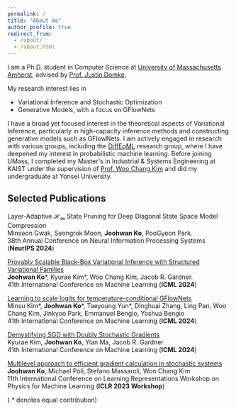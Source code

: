 ```yaml
---
permalink: /
title: "About me"
author_profile: true
redirect_from: 
  - /about/
  - /about.html
---
```


I am a Ph.D. student in Computer Science at [University of Massachusetts Amherst](https://www.cics.umass.edu/), advised by [Prof. Justin Domke](https://www.cics.umass.edu/faculty/directory/domke-justin). 

My research interest lies in 
- Variational Inference and Stochastic Optimization
- Generative Models, with a focus on GFlowNets

I have a broad yet focused interest in the theoretical aspects of Variational Inference, particularly in high-capacity inference methods and constructing generative models such as GFlowNets. I am actively engaged in research with various groups, including the [DiffEqML](https://github.com/DiffEqML) research group, where I have deepened my interest in probabilistic machine learning. Before joining UMass, I completed my Master's in Industrial & Systems Engineering at KAIST under the supervision of [Prof. Woo Chang Kim](https://felab.kaist.ac.kr/team.html) and did my undergraduate at Yonsei University.


<!-- <span style="color:red"> [News] </span>
news -->
## Selected Publications
Layer-Adaptive $\mathcal{H}_{\infty}$ State Pruning for Deep Diagonal State Space Model Compression\
Minseon Gwak, Seongrok Moon, **Joohwan Ko**, PooGyeon Park.\
38th Annual Conference on Neural Information Processing Systems (**NeurIPS 2024**)

[Provably Scalable Black-Box Variational Inference with Structured Variational Families](https://arxiv.org/pdf/2401.10989)\
**Joohwan Ko**\*, Kyurae Kim\*, Woo Chang Kim, Jacob R. Gardner.\
41th International Conference on Machine Learning (**ICML 2024**)

[Learning to scale logits for temperature-conditional GFlowNets](https://arxiv.org/pdf/2310.02823)\
Minsu Kim\*, **Joohwan Ko**\*, Taeyoung Yun\*, Dinghuai Zhang, Ling Pan, Woo Chang Kim, 
Jinkyoo Park, Emmanuel Bengio, Yoshua Bengio\
41th International Conference on Machine Learning (**ICML 2024**)

[Demystifying SGD with Doubly Stochastic Gradients](https://arxiv.org/pdf/2406.00920)\
Kyurae Kim, **Joohwan Ko**, Yian Ma, Jacob R. Gardner\
41th International Conference on Machine Learning (**ICML 2024**)

[Multilevel approach to efficient gradient calculation in stochastic systems
](https://openreview.net/pdf?id=SGmR37uf2s)\
**Joohwan Ko**, Michael Poli, Stefano Massaroli, Woo Chang Kim\
11th International Conference on Learning Representations Workshop on Physics for Machine Learning (**ICLR 2023 Workshop**)

( * denotes equal contribution)

